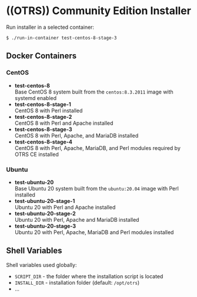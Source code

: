 # ((OTRS)) Community Edition Installer

Run installer in a selected container:

```
$ ./run-in-container test-centos-8-stage-3
```


## Docker Containers

### CentOS

- **test-centos-8**  
  Base CentOS 8 system built from the `centos:8.3.2011` image with systemd enabled
- **test-centos-8-stage-1**  
  CentOS 8 with Perl installed
- **test-centos-8-stage-2**  
  CentOS 8 with Perl and Apache installed
- **test-centos-8-stage-3**  
  CentOS 8 with Perl, Apache, and MariaDB installed
- **test-centos-8-stage-4**  
  CentOS 8 with Perl, Apache, MariaDB, and Perl modules required by OTRS CE installed

### Ubuntu

- **test-ubuntu-20**  
  Base Ubuntu 20 system built from the `ubuntu:20.04` image with Perl installed
- **test-ubuntu-20-stage-1**  
  Ubuntu 20 with Perl and Apache installed
- **test-ubuntu-20-stage-2**  
  Ubuntu 20 with Perl, Apache and MariaDB installed
- **test-ubuntu-20-stage-3**  
  Ubuntu 20 with Perl, Apache, MariaDB and Perl modules installed

## Shell Variables

Shell variables used globally:

- `SCRIPT_DIR` - the folder where the installation script is located
- `INSTALL_DIR` - installation folder (default: `/opt/otrs`)
- ...

